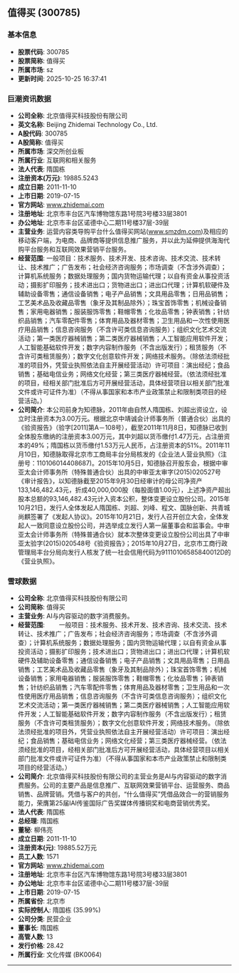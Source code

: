 ## 值得买 (300785)

### 基本信息

- **股票代码**: 300785
- **股票简称**: 值得买
- **所属市场**: sz
- **更新时间**: 2025-10-25 16:37:41

### 巨潮资讯数据

- **公司全称**: 北京值得买科技股份有限公司
- **英文名称**: Beijing Zhidemai Technology Co., Ltd.
- **A股代码**: 300785
- **A股简称**: 值得买
- **所属市场**: 深交所创业板
- **所属行业**: 互联网和相关服务
- **法人代表**: 隋国栋
- **注册资本(万元)**: 19885.5243
- **成立日期**: 2011-11-10
- **上市日期**: 2019-07-15
- **官方网站**: www.zhidemai.com
- **注册地址**: 北京市丰台区汽车博物馆东路1号院3号楼33层3801
- **办公地址**: 北京市丰台区诺德中心二期11号楼37层-39层
- **主营业务**: 运营内容类导购平台什么值得买网站(www.smzdm.com)及相应的移动客户端，为电商、品牌商等提供信息推广服务，并以此为延伸提供海淘代购平台服务和互联网效果营销平台服务。
- **经营范围**: 一般项目：技术服务、技术开发、技术咨询、技术交流、技术转让、技术推广；广告发布；社会经济咨询服务；市场调查（不含涉外调查）；计算机系统服务；数据处理服务；国内货物运输代理；以自有资金从事投资活动；摄影扩印服务；技术进出口；货物进出口；进出口代理；计算机软硬件及辅助设备零售；通信设备销售；电子产品销售；文具用品零售；日用品销售；工艺美术品及收藏品零售（象牙及其制品除外）；珠宝首饰零售；机械设备销售；家用电器销售；服装服饰零售；鞋帽零售；化妆品零售；钟表销售；针纺织品销售；汽车零配件零售；体育用品及器材零售；卫生用品和一次性使用医疗用品销售；信息咨询服务（不含许可类信息咨询服务）；组织文化艺术交流活动；第一类医疗器械销售；第二类医疗器械销售；人工智能应用软件开发；人工智能基础软件开发；数字内容制作服务（不含出版发行）；租赁服务（不含许可类租赁服务）；数字文化创意软件开发；网络技术服务。（除依法须经批准的项目外，凭营业执照依法自主开展经营活动）许可项目：演出经纪；食品销售；基础电信业务；网络文化经营；第三类医疗器械经营。（依法须经批准的项目，经相关部门批准后方可开展经营活动，具体经营项目以相关部门批准文件或许可证件为准）（不得从事国家和本市产业政策禁止和限制类项目的经营活动。）
- **公司简介**: 本公司前身为知德脉，2011年由自然人隋国栋、刘超出资设立，设立时注册资本为3.00万元。根据北京中靖诚会计师事务所（普通合伙）出具的《验资报告》（验字[2011]第A－108号），截至2011年11月8日，知德脉已收到全体股东缴纳的注册资本3.00万元，其中刘超以货币缴付1.47万元，占注册资本的49%；隋国栋以货币缴付1.53万元人民币，占注册资本的51%。2011年11月10日，知德脉取得北京市工商局丰台分局核发的《企业法人营业执照》（注册号：110106014408687)。2015年10月5日，知德脉召开股东会，根据中审亚太会计师事务所（特殊普通合伙）出具的中审亚太审字(2015)020527号《审计报告》，以知德脉截至2015年9月30日经审计的母公司净资产133,146,482.43元，折成40,000,000股（每股面值1.00元），上述净资产超出股本总额的93,146,482.43元计入资本公积，整体变更设立股份公司。2015年10月21日，发行人全体发起人隋国栋、刘超、刘峰、程文、国脉创新、共青城尚麒签署了《发起人协议》。2015年10月21日，发行人召开创立大会，全体发起人一致同意设立股份公司，并选举成立发行人第一届董事会和监事会。中审亚太会计师事务所（特殊普通合伙）就本次整体变更设立股份公司出具了中审亚太验字(2015)020548号《验资报告》；2015年10月27日，北京市工商行政管理局丰台分局向发行人核发了统一社会信用代码为91110106585840012D的《营业执照》。

### 雪球数据

- **公司全称**: 北京值得买科技股份有限公司
- **公司简称**: 值得买
- **主营业务**: AI与内容驱动的数字消费服务。
- **经营范围**: 　　一般项目：技术服务、技术开发、技术咨询、技术交流、技术转让、技术推广；广告发布；社会经济咨询服务；市场调查（不含涉外调查）；计算机系统服务；数据处理服务；国内货物运输代理；以自有资金从事投资活动；摄影扩印服务；技术进出口；货物进出口；进出口代理；计算机软硬件及辅助设备零售；通信设备销售；电子产品销售；文具用品零售；日用品销售；工艺美术品及收藏品零售（象牙及其制品除外）；珠宝首饰零售；机械设备销售；家用电器销售；服装服饰零售；鞋帽零售；化妆品零售；钟表销售；针纺织品销售；汽车零配件零售；体育用品及器材零售；卫生用品和一次性使用医疗用品销售；信息咨询服务（不含许可类信息咨询服务）；组织文化艺术交流活动；第一类医疗器械销售；第二类医疗器械销售；人工智能应用软件开发；人工智能基础软件开发；数字内容制作服务（不含出版发行）；租赁服务（不含许可类租赁服务）；数字文化创意软件开发；网络技术服务。（除依法须经批准的项目外，凭营业执照依法自主开展经营活动）许可项目：演出经纪；食品销售；基础电信业务；网络文化经营；第三类医疗器械经营。（依法须经批准的项目，经相关部门批准后方可开展经营活动，具体经营项目以相关部门批准文件或许可证件为准）（不得从事国家和本市产业政策禁止和限制类项目的经营活动。）
- **公司简介**: 北京值得买科技股份有限公司的主营业务是AI与内容驱动的数字消费服务。公司的主要产品是信息推广、互联网效果营销平台、运营服务、商品销售、品牌营销。凭借与客户的共创，“什么值得买”凭借品效合一的营销服务能力，荣膺第25届IAI传鉴国际广告奖媒体传播铜奖和电商营销优秀奖。
- **法人代表**: 隋国栋
- **总经理**: 隋国栋
- **董秘**: 柳伟亮
- **成立日期**: 2011-11-10
- **注册资本(元)**: 19885.52万元
- **员工人数**: 1571
- **官方网站**: www.zhidemai.com
- **注册地址**: 北京市丰台区汽车博物馆东路1号院3号楼33层3801
- **办公地址**: 北京市丰台区诺德中心二期11号楼37层-39层
- **上市日期**: 2019-07-15
- **所属省份**: 北京市
- **实际控制人**: 隋国栋 (35.99%)
- **公司分类**: 民营企业
- **董事长**: 隋国栋
- **高管人数**: 13
- **发行价格**: 28.42
- **所属行业**: 文化传媒 (BK0064)

---